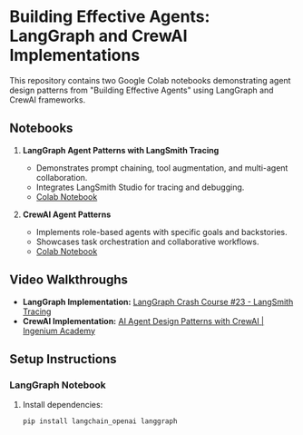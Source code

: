 # Building Effective Agents: LangGraph and CrewAI Implementations

This repository contains two Google Colab notebooks demonstrating agent design patterns from "Building Effective Agents" using LangGraph and CrewAI frameworks.

## Notebooks

1. **LangGraph Agent Patterns with LangSmith Tracing**
   - Demonstrates prompt chaining, tool augmentation, and multi-agent collaboration.
   - Integrates LangSmith Studio for tracing and debugging.
   - [Colab Notebook](https://colab.research.google.com/github/langchain-ai/langsmith-cookbook/blob/main/tracing-examples/rest/rest.ipynb)

2. **CrewAI Agent Patterns**
   - Implements role-based agents with specific goals and backstories.
   - Showcases task orchestration and collaborative workflows.
   - [Colab Notebook](https://colab.research.google.com/github/crewAIInc/crewAI/blob/main/examples/agent_patterns.ipynb)

## Video Walkthroughs

- **LangGraph Implementation:** [LangGraph Crash Course #23 - LangSmith Tracing](https://www.youtube.com/watch?v=TwSDe7ydpTg)
- **CrewAI Implementation:** [AI Agent Design Patterns with CrewAI | Ingenium Academy](https://www.youtube.com/watch?v=hXjDDKQnf-A)

## Setup Instructions

### LangGraph Notebook

1. Install dependencies:
   ```bash
   pip install langchain_openai langgraph
